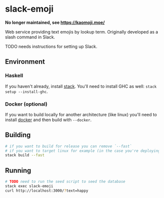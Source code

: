 # slack-emoji

**No longer maintained, see https://kaomoji.moe/**

Web service providing text emojis by lookup term. Originally developed as a slash command in Slack.

TODO needs instructions for setting up Slack.

## Environment

### Haskell

If you haven't already, install [stack](http://docs.haskellstack.org/en/stable/install_and_upgrade.html).
You'll need to install GHC as well: `stack setup --install-ghc`.

### Docker (optional)

If you want to build locally for another architecture (like linux) you'll need to install
[docker](https://www.docker.com/products/docker-desktop) and then build with `--docker`.

## Building

```bash
# if you want to build for release you can remove `--fast`
# if you want to target linux for example (in the case you're deploying there you can specify `--docker`)
stack build --fast
```

## Running

```bash
# TODO need to run the seed script to seed the database
stack exec slack-emoji
curl http://localhost:3000/?text=happy
```

